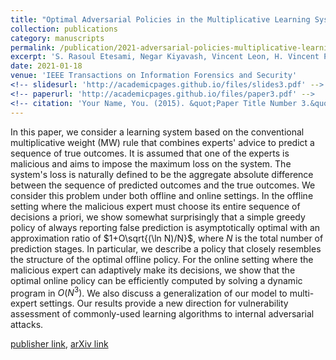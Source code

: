 ```yaml
---
title: "Optimal Adversarial Policies in the Multiplicative Learning System With a Malicious Expert"
collection: publications
category: manuscripts
permalink: /publication/2021-adversarial-policies-multiplicative-learning
excerpt: 'S. Rasoul Etesami, Negar Kiyavash, Vincent Leon, H. Vincent Poor'
date: 2021-01-18
venue: 'IEEE Transactions on Information Forensics and Security'
<!-- slidesurl: 'http://academicpages.github.io/files/slides3.pdf' -->
<!-- paperurl: 'http://academicpages.github.io/files/paper3.pdf' -->
<!-- citation: 'Your Name, You. (2015). &quot;Paper Title Number 3.&quot; <i>Journal 1</i>. 1(3).' -->
---
```


In this paper, we consider a learning system based on the conventional multiplicative weight (MW) rule that combines experts' advice to predict a sequence of true outcomes. It is assumed that one of the experts is malicious and aims to impose the maximum loss on the system. The system's loss is naturally defined to be the aggregate absolute difference between the sequence of predicted outcomes and the true outcomes. We consider this problem under both offline and online settings. In the offline setting where the malicious expert must choose its entire sequence of decisions a priori, we show somewhat surprisingly that a simple greedy policy of always reporting false prediction is asymptotically optimal with an approximation ratio of $1+O\sqrt{(\ln N)/N}$, where $N$ is the total number of prediction stages. In particular, we describe a policy that closely resembles the structure of the optimal offline policy. For the online setting where the malicious expert can adaptively make its decisions, we show that the optimal online policy can be efficiently computed by solving a dynamic program in $O(N^3)$. We also discuss a generalization of our model to multi-expert settings. Our results provide a new direction for vulnerability assessment of commonly-used learning algorithms to internal adversarial attacks.

[publisher link](https://doi.org/10.1109/TIFS.2021.3052360), [arXiv link](https://arxiv.org/abs/2001.00543)
